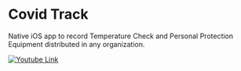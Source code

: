 # Covid Track
Native iOS app to record Temperature Check and Personal Protection Equipment distributed in any organization.

[![Youtube Link](https://img.youtube.com/vi/gesXz-7NH2w/0.jpg)](https://youtu.be/gesXz-7NH2w)
